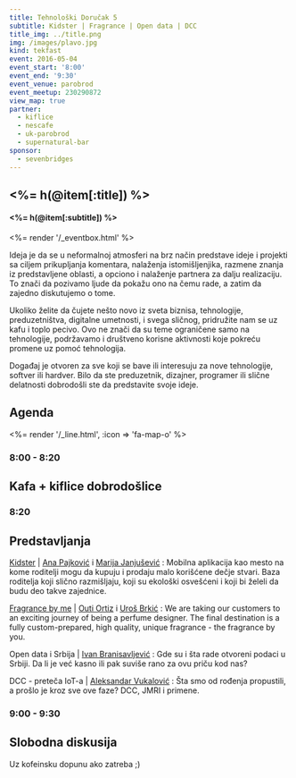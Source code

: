 ```yaml
---
title: Tehnološki Doručak 5
subtitle: Kidster | Fragrance | Open data | DCC
title_img: ../title.png
img: /images/plavo.jpg
kind: tekfast
event: 2016-05-04
event_start: '8:00'
event_end: '9:30'
event_venue: parobrod
event_meetup: 230290872
view_map: true
partner:
  - kiflice
  - nescafe
  - uk-parobrod
  - supernatural-bar
sponsor:
  - sevenbridges
---
```


## <%= h(@item[:title]) %>

#### <%= h(@item[:subtitle]) %>

<%= render '/_eventbox.html' %>

Ideja je da se u neformalnoj atmosferi na brz način predstave ideje i projekti sa ciljem
prikupljanja komentara, nalaženja istomišljenjika, razmene znanja iz
predstavljene oblasti, a opciono i nalaženje partnera za dalju realizaciju. To
znači da pozivamo ljude da pokažu ono na čemu rade, a zatim da zajedno
diskutujemo o tome.

Ukoliko želite da čujete nešto novo iz sveta biznisa, tehnologije,
preduzetništva, digitalne umetnosti, i svega sličnog, pridružite nam se uz kafu
i toplo pecivo. Ovo ne znači da su teme ograničene samo na tehnologije, podržavamo i
društveno korisne aktivnosti koje pokreću promene uz pomoć tehnologija.

Događaj je otvoren za sve koji se bave ili interesuju za nove tehnologije,
softver ili hardver. Bilo da ste preduzetnik, dizajner, programer ili slične
delatnosti dobrodošli ste da predstavite svoje ideje.

## Agenda

<div class="agenda" markdown="1">
<%= render '/_line.html', :icon => 'fa-map-o' %>

### 8:00 - 8:20

## Kafa + kiflice dobrodošlice

### 8:20

## Predstavljanja


[Kidster](http://www.getkidster.com/) | [Ana Pajković](https://me.linkedin.com/in/anavujisic) i [Marija Janjušević](https://rs.linkedin.com/in/marijajanjusevic)
: Mobilna aplikacija kao mesto na kome roditelji mogu da kupuju i prodaju malo korišćene dečje stvari. Baza roditelja koji slično razmišljaju, koji su ekološki osvešćeni i koji bi želeli da budu deo takve zajednice.

[Fragrance by me](http://fragranceby.me/) | [Outi Ortiz](https://www.linkedin.com/in/outiortiz) i [Uroš Brkić](https://de.linkedin.com/in/urosbrkic)
: We are taking our customers to an exciting journey of being a perfume designer. The final destination is a fully custom-prepared, high quality, unique fragrance - the fragrance by you.

Open data i Srbija | [Ivan Branisavljević](https://www.linkedin.com/in/ivanbranisavljevic)
: Gde su i šta rade otvoreni podaci u Srbiji. Da li je već kasno ili pak suviše rano za ovu priču kod nas?

DCC - preteča IoT-a | [Aleksandar Vukalović](https://rs.linkedin.com/in/aleksandar-vukalovic-bb71a486)
: Šta smo od rođenja propustili, a prošlo je kroz sve ove faze? DCC, JMRI i primene.

### 9:00 - 9:30

## Slobodna diskusija

Uz kofeinsku dopunu ako zatreba ;)

</div>

